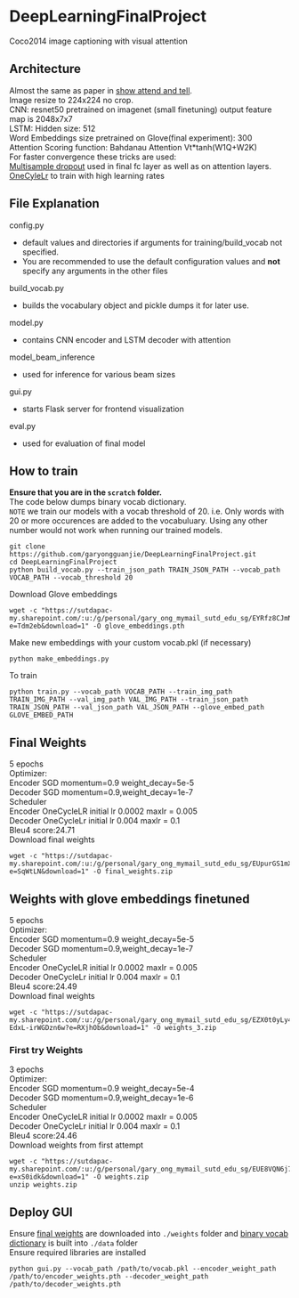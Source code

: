 # DeepLearningFinalProject
Coco2014 image captioning with visual attention
## Architecture
Almost the same as paper in [show attend and tell](https://arxiv.org/abs/1502.03044).\
Image resize to 224x224 no crop.\
CNN: resnet50 pretrained on imagenet (small finetuning) output feature map is 2048x7x7\
LSTM: Hidden size: 512 \
Word Embeddings size pretrained on Glove(final experiment): 300\
Attention Scoring function: Bahdanau Attention Vt*tanh(W1Q+W2K)\
For faster convergence these tricks are used:\
[Multisample dropout](https://arxiv.org/abs/1905.09788) used in final fc layer as well as on attention layers.\
[OneCyleLr](https://arxiv.org/abs/1708.07120) to train with high learning rates
## File Explanation
config.py
* default values and directories if arguments for training/build_vocab not specified.
* You are recommended to use the default configuration values and **not** specify any arguments in the other files

build_vocab.py
* builds the vocabulary object and pickle dumps it for later use.

model.py
* contains CNN encoder and LSTM decoder with attention

model_beam_inference
* used for inference for various beam sizes

gui.py
* starts Flask server for frontend visualization

eval.py
* used for evaluation of final model
## How to train
**Ensure that you are in the `scratch` folder.**\
The code below dumps binary vocab dictionary.\
`NOTE` we train our models with a vocab threshold of 20. i.e. Only words with 20 or more occurences are added to the vocabuluary.
Using any other number would not work when running our trained models.
```
git clone https://github.com/garyongguanjie/DeepLearningFinalProject.git
cd DeepLearningFinalProject
python build_vocab.py --train_json_path TRAIN_JSON_PATH --vocab_path VOCAB_PATH --vocab_threshold 20
```
Download Glove embeddings
```
wget -c "https://sutdapac-my.sharepoint.com/:u:/g/personal/gary_ong_mymail_sutd_edu_sg/EYRfz8CJmNFEqW9FtA6dTRABzhWQuTNubo6j_mzfKL1tEg?e=Tdm2eb&download=1" -O glove_embeddings.pth
```
Make new embeddings with your custom vocab.pkl (if necessary)
```
python make_embeddings.py
```
To train
```
python train.py --vocab_path VOCAB_PATH --train_img_path TRAIN_IMG_PATH --val_img_path VAL_IMG_PATH --train_json_path TRAIN_JSON_PATH --val_json_path VAL_JSON_PATH --glove_embed_path GLOVE_EMBED_PATH
```
## Final Weights
5 epochs\
Optimizer:\
Encoder SGD momentum=0.9 weight_decay=5e-5 \
Decoder SGD momentum=0.9,weight_decay=1e-7 \
Scheduler \
Encoder OneCycleLR initial lr 0.0002 maxlr = 0.005 \
Decoder OneCycleLr initial lr 0.004 maxlr = 0.1\
Bleu4 score:24.71\
Download final weights
```
wget -c "https://sutdapac-my.sharepoint.com/:u:/g/personal/gary_ong_mymail_sutd_edu_sg/EUpurGS1mXxAg38s8lkAUb8BF80pzSB_Su6TQ6cbCBYXxw?e=SqWtLN&download=1" -O final_weights.zip
```
## Weights with glove embeddings finetuned
5 epochs\
Optimizer:\
Encoder SGD momentum=0.9 weight_decay=5e-5 \
Decoder SGD momentum=0.9,weight_decay=1e-7 \
Scheduler \
Encoder OneCycleLR initial lr 0.0002 maxlr = 0.005 \
Decoder OneCycleLr initial lr 0.004 maxlr = 0.1\
Bleu4 score:24.49\
Download final weights
```
wget -c "https://sutdapac-my.sharepoint.com/:u:/g/personal/gary_ong_mymail_sutd_edu_sg/EZX0t0yLy4tOh0tteU5HuFMBUyu7rPe-EdxL-irWGDzn6w?e=RXjhOb&download=1" -O weights_3.zip
```
### First try Weights
3 epochs\
Optimizer:\
Encoder SGD momentum=0.9 weight_decay=5e-4\
Decoder SGD momentum=0.9,weight_decay=1e-6\
Scheduler\
Encoder OneCycleLR initial lr 0.0002 maxlr = 0.005\
Decoder OneCycleLr initial lr 0.004 maxlr = 0.1\
Bleu4 score:24.46\
Download weights from first attempt
```
wget -c "https://sutdapac-my.sharepoint.com/:u:/g/personal/gary_ong_mymail_sutd_edu_sg/EUE8VQN6j7dNrRyhPLoCVFkBXYyRoQgcicrRQM_PhxYslg?e=xS0idk&download=1" -O weights.zip
unzip weights.zip
```
## Deploy GUI
Ensure [final weights](#final-weights) are downloaded into `./weights` folder and [binary vocab dictionary](#how-to-train) is built into `./data` folder \
Ensure required libraries are installed
```
python gui.py --vocab_path /path/to/vocab.pkl --encoder_weight_path /path/to/encoder_weights.pth --decoder_weight_path /path/to/decoder_weights.pth
```

